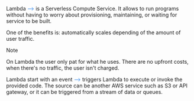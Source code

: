 Lambda <span style="color: #3588E9">--></span> is a Serverless Compute Service. It allows to run programs without having to worry about provisioning, maintaining, or waiting for service to be built.

One of the benefits is: automatically scales depending of the amount of user traffic. 

>[!note]
>On Lambda the user only pat for what he uses. There are no upfront costs, when there's no traffic, the user isn't charged. 

Lambda start with an event <span style="color: #3588E9">--></span> triggers Lambda to execute or invoke the provided code. The source can be  another AWS service such as S3 or API gateway, or it can be triggered from a stream of data or queues. 

